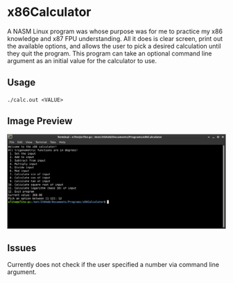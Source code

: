 # x86Calculator

A NASM Linux program was whose purpose was for me to practice my x86 knowledge and x87 FPU understanding. All it does is clear screen, print out the
available options, and allows the user to pick a desired calculation until they quit the program. This program can take an
optional command line argument as an initial value for the calculator to use.

## Usage
`./calc.out <VALUE>`

## Image Preview
![](/preview.png)

## Issues
Currently does not check if the user specified a number via command line argument.
